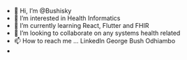 - 👋 Hi, I’m @Bushisky
- 👀 I’m interested in Health Informatics
- 🌱 I’m currently learning React, Flutter and FHIR 
- 💞️ I’m looking to collaborate on any systems health related
- 📫 How to reach me ... LinkedIn George Bush Odhiambo 
- 

<!---
Bushisky/Bushisky is a ✨ special ✨ repository because its `README.md` (this file) appears on your GitHub profile.
You can click the Preview link to take a look at your changes.
--->
